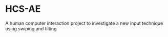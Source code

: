 # HCS-AE
A human computer interaction project to investigate a new input technique using swiping and tilting
